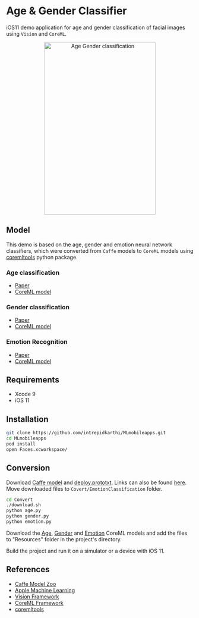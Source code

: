 # Age & Gender Classifier

iOS11 demo application for age and gender classification of facial images using `Vision` and `CoreML`.

<div align="center">
<img src="https://github.com/intrepidkarthi/MLmobileapps/blob/master/Screenshot.png" alt="Age Gender classification" width="300" height="464" />
</div>

## Model

This demo is based on the age, gender and emotion neural network classifiers,
which were converted from `Caffe` models to `CoreML` models using [coremltools](https://pypi.python.org/pypi/coremltools) python package.

### Age classification

- [Paper](http://www.openu.ac.il/home/hassner/projects/cnn_agegender/)
- [CoreML model](https://drive.google.com/file/d/0B1ghKa_MYL6mT1J3T1BEeWx4TWc/view?usp=sharing)

### Gender classification

- [Paper](http://www.openu.ac.il/home/hassner/projects/cnn_agegender/)
- [CoreML model](https://drive.google.com/file/d/0B1ghKa_MYL6mYkNsZHlyc2ZuaFk/view?usp=sharing)

### Emotion Recognition

- [Paper](http://www.openu.ac.il/home/hassner/projects/cnn_emotions/)
- [CoreML model](https://drive.google.com/file/d/0B1ghKa_MYL6mTlYtRGdXNFlpWDQ/view?usp=sharing)

## Requirements

- Xcode 9
- iOS 11

## Installation

```sh
git clone https://github.com/intrepidkarthi/MLmobileapps.git
cd MLmobileapps
pod install
open Faces.xcworkspace/
```

## Conversion

Download [Caffe model](https://drive.google.com/open?id=0BydFau0VP3XSNVYtWnNPMU1TOGM)
and [deploy.prototxt](https://drive.google.com/open?id=0BydFau0VP3XSOFp4Ri1ITzZuUkk).
Links can also be found [here](https://gist.github.com/GilLevi/54aee1b8b0397721aa4b#emotion-classification-cnn---rgb).
Move downloaded files to `Covert/EmotionClassification` folder.

```sh
cd Convert
./download.sh
python age.py
python gender.py
python emotion.py
```

Download the [Age](https://drive.google.com/file/d/0B1ghKa_MYL6mT1J3T1BEeWx4TWc/view?usp=sharing),
[Gender](https://drive.google.com/file/d/0B1ghKa_MYL6mYkNsZHlyc2ZuaFk/view?usp=sharing) and
[Emotion](https://drive.google.com/file/d/0B1ghKa_MYL6mTlYtRGdXNFlpWDQ/view?usp=sharing)
CoreML models and add the files to "Resources" folder in the project's directory.

Build the project and run it on a simulator or a device with iOS 11.

## References
- [Caffe Model Zoo](https://github.com/caffe2/caffe2/wiki/Model-Zoo)
- [Apple Machine Learning](https://developer.apple.com/machine-learning/)
- [Vision Framework](https://developer.apple.com/documentation/vision)
- [CoreML Framework](https://developer.apple.com/documentation/coreml)
- [coremltools](https://pypi.python.org/pypi/coremltools)
